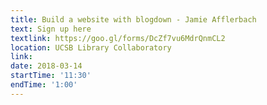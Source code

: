 ```yaml
---
title: Build a website with blogdown - Jamie Afflerbach
text: Sign up here
textlink: https://goo.gl/forms/DcZf7vu6MdrQnmCL2
location: UCSB Library Collaboratory
link: 
date: 2018-03-14
startTime: '11:30'
endTime: '1:00'
---
```

